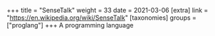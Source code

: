 +++
title = "SenseTalk"
weight = 33
date = 2021-03-06
[extra]
link = "https://en.wikipedia.org/wiki/SenseTalk"
[taxonomies]
groups = ["proglang"]
+++
A programming language

